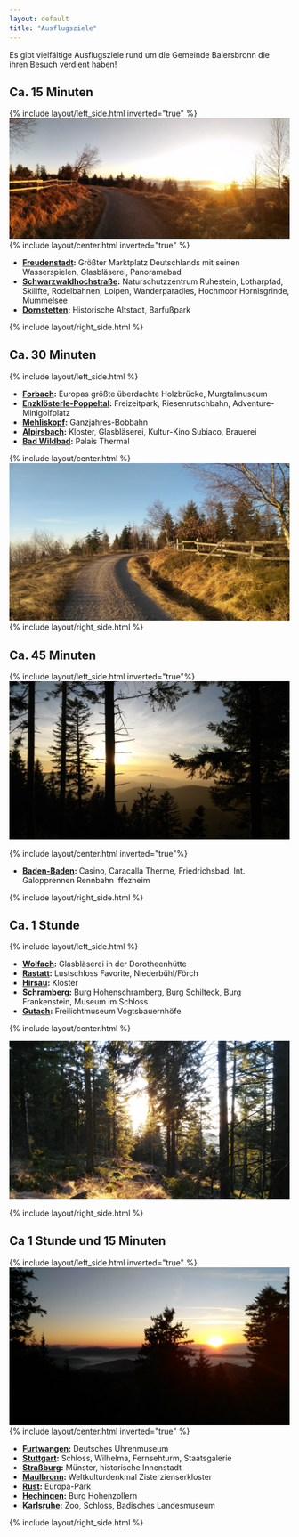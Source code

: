 ```yaml
---
layout: default
title: "Ausflugsziele"
---
```


Es gibt vielfältige Ausflugsziele rund um die Gemeinde Baiersbronn die ihren Besuch verdient haben!

## Ca. 15 Minuten

{% include layout/left_side.html inverted="true" %}
![Ausflugsziel 1](/uploads/media/ausflugsziele-1.jpg)
{% include layout/center.html inverted="true" %}

- **[Freudenstadt](https://www.freudenstadt.de/de/Freudenstadt-Portal):** Größter Marktplatz Deutschlands mit seinen Wasserspielen, Glasbläserei, Panoramabad
- **[Schwarzwaldhochstraße](https://www.nationalpark-schwarzwald.de/):** Naturschutzzentrum Ruhestein, Lotharpfad, Skilifte, Rodelbahnen, Loipen, Wanderparadies, Hochmoor Hornisgrinde, Mummelsee
- **[Dornstetten](https://www.dornstetten.de/):** Historische Altstadt, Barfußpark

{% include layout/right_side.html %}

## Ca. 30 Minuten

{% include layout/left_side.html %}

- **[Forbach](https://www.forbach.de/):** Europas größte überdachte Holzbrücke, Murgtalmuseum
- **[Enzklösterle-Poppeltal](https://www.enzkloesterle.de/de/):** Freizeitpark, Riesenrutschbahn, Adventure-Minigolfplatz
- **[Mehliskopf](https://www.mehliskopf.de/home/):** Ganzjahres-Bobbahn
- **[Alpirsbach](https://www.stadt-alpirsbach.de/de/Home):** Kloster, Glasbläserei, Kultur-Kino Subiaco, Brauerei
- **[Bad Wildbad](https://www.bad-wildbad.de/):** Palais Thermal

{% include layout/center.html %}
![Ausflugsziel 2](/uploads/media/ausflugsziele-2.jpg)
{% include layout/right_side.html %}

## Ca. 45 Minuten

{% include layout/left_side.html inverted="true"%}
![Ausflugsziel 3](/uploads/media/ausflugsziele-3.jpg)

{% include layout/center.html inverted="true"%}

- **[Baden-Baden](https://www.baden-baden.de/):** Casino, Caracalla Therme, Friedrichsbad, Int. Galopprennen Rennbahn Iffezheim

{% include layout/right_side.html %}

## Ca. 1 Stunde

{% include layout/left_side.html %}

- **[Wolfach](https://www.wolfach.de/):** Glasbläserei in der Dorotheenhütte
- **[Rastatt](https://www.rastatt.de/index.php?id=73):** Lustschloss Favorite, Niederbühl/Förch
- **[Hirsau](http://www.kloster-hirsau.de/):** Kloster
- **[Schramberg](https://www.schramberg.de/willkommen):** Burg Hohenschramberg, Burg Schilteck, Burg Frankenstein, Museum im Schloss
- **[Gutach](https://www.gutach-schwarzwald.de/):** Freilichtmuseum Vogtsbauernhöfe

{% include layout/center.html %}

![Ausflugsziel 4](/uploads/media/ausflugsziele-4.jpg)

{% include layout/right_side.html %}

## Ca 1 Stunde und 15 Minuten

{% include layout/left_side.html inverted="true" %}
![Ausflugsziel 5](/uploads/media/ausflugsziele-5.jpg)
{% include layout/center.html inverted="true" %}

- **[Furtwangen](https://www.furtwangen.de/,Lde/startseite.html):** Deutsches Uhrenmuseum
- **[Stuttgart](https://www.stuttgart.de/):** Schloss, Wilhelma, Fernsehturm, Staatsgalerie
- **[Straßburg](https://www.strasbourg.eu/):** Münster, historische Innenstadt
- **[Maulbronn](https://www.maulbronn.de/index.php?id=3):** Weltkulturdenkmal Zisterzienserkloster
- **[Rust](https://www.rust.de/):** Europa-Park
- **[Hechingen](https://www.hechingen.de/willkommen):** Burg Hohenzollern
- **[Karlsruhe](https://www.karlsruhe.de/):** Zoo, Schloss, Badisches Landesmuseum

{% include layout/right_side.html %}
